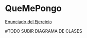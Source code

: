 # QueMePongo
 [Enunciado del Ejercicio](https://docs.google.com/document/d/1k1f-9AuIohlBGB2soSNePJ6jLxM37_tZeSD-hW_esIQ/edit#heading=h.uyku9mnteh0t)

#TODO  SUBIR DIAGRAMA DE CLASES
